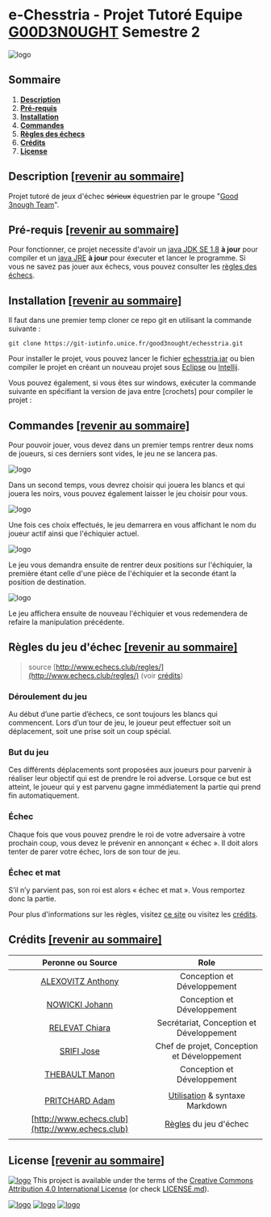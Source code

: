 # e-Chesstria - Projet Tutoré Equipe [G00D3N0UGHT](https://git-iutinfo.unice.fr/good3nought) Semestre 2

![logo](https://git-iutinfo.unice.fr/good3nought/echesstria/raw/master/logo.png "e-Chesstria logo")

## Sommaire

1. **[Description](https://git-iutinfo.unice.fr/good3nought/echesstria#description-revenir-au-sommaire)**
2. **[Pré-requis](https://git-iutinfo.unice.fr/good3nought/echesstria#pr%C3%A9-requis-revenir-au-sommaire)**
3. **[Installation](https://git-iutinfo.unice.fr/good3nought/echesstria#installation-revenir-au-sommaire)**
4. **[Commandes](https://git-iutinfo.unice.fr/good3nought/echesstria#commandes-revenir-au-sommaire)**
6. **[Règles des échecs](https://git-iutinfo.unice.fr/good3nought/echesstria#r%C3%A8gles-du-jeu-d%C3%A9chec-revenir-au-sommaire)**
7. **[Crédits](https://git-iutinfo.unice.fr/good3nought/echesstria#cr%C3%A9dits-revenir-au-sommaire)**
8. **[License](https://git-iutinfo.unice.fr/good3nought/echesstria#license-revenir-au-sommaire)**

## Description [[revenir au sommaire]](https://git-iutinfo.unice.fr/good3nought/echesstria#sommaire)

Projet tutoré de jeux d'échec ~~sérieux~~ équestrien par le groupe "[Good 3nough Team](https://git-iutinfo.unice.fr/good3nought)".

## Pré-requis [[revenir au sommaire]](https://git-iutinfo.unice.fr/good3nought/echesstria#sommaire)

Pour fonctionner, ce projet necessite d'avoir un [java JDK SE 1.8](https://www.oracle.com/technetwork/java/javase/downloads/jdk8-downloads-2133151.html) **à jour** pour compiler et un [java JRE](https://java.com/fr/download/manual.jsp) **à jour** pour éxecuter et lancer le programme. Si vous ne savez pas jouer aux échecs, vous pouvez consulter les [règles des échecs](https://git-iutinfo.unice.fr/good3nought/echesstria#r%C3%A8gles-du-jeu-d%C3%A9chec-revenir-au-sommaire).

## Installation [[revenir au sommaire]](https://git-iutinfo.unice.fr/good3nought/echesstria#sommaire)

Il faut dans une premier temp cloner ce repo git en utilisant la commande suivante :

```
git clone https://git-iutinfo.unice.fr/good3nought/echesstria.git
```

Pour installer le projet, vous pouvez lancer le fichier [echesstria.jar](#) ou bien compiler le projet en créant un nouveau projet sous [Eclipse](https://www.eclipse.org/downloads/) ou [Intellij](https://www.jetbrains.com/idea/download/#section=windows).

Vous pouvez également, si vous êtes sur windows, exécuter la commande suivante en spécifiant la version de java entre \[crochets\] pour compiler le projet :


## Commandes [[revenir au sommaire]](https://git-iutinfo.unice.fr/good3nought/echesstria#sommaire)

Pour pouvoir jouer, vous devez dans un premier temps rentrer deux noms de joueurs, si ces derniers sont vides, le jeu ne se lancera pas. 

![logo](https://git-iutinfo.unice.fr/good3nought/echesstria/raw/master/imgs/joueurs.PNG) 

Dans un second temps, vous devrez choisir qui jouera les blancs et qui jouera les noirs, vous pouvez également laisser le jeu choisir pour vous. 

![logo](https://git-iutinfo.unice.fr/good3nought/echesstria/raw/master/imgs/choix-c.PNG) 

Une fois ces choix effectués, le jeu demarrera en vous affichant le nom du joueur actif ainsi que l'échiquier actuel. 

![logo](https://git-iutinfo.unice.fr/good3nought/echesstria/raw/master/imgs/echi1.PNG) 

Le jeu vous demandra ensuite de rentrer deux positions sur l'échiquier, la première étant celle d'une pièce de l'échiquier et la seconde étant la position de destination. 

![logo](https://git-iutinfo.unice.fr/good3nought/echesstria/raw/master/imgs/pos-E.PNG) 

Le jeu affichera ensuite de nouveau l'échiquier et vous redemendera de refaire la manipulation précédente.

## Règles du jeu d'échec [[revenir au sommaire]](https://git-iutinfo.unice.fr/good3nought/echesstria#sommaire)
> source [http://www.echecs.club/regles/](http://www.echecs.club/regles/) (voir [crédits](https://git-iutinfo.unice.fr/good3nought/echesstria#cr%C3%A9dits-revenir-au-sommaire)) 

### Déroulement du jeu

Au début d’une partie d’échecs, ce sont toujours les blancs qui commencent. Lors d’un tour de jeu, le joueur peut effectuer soit un déplacement, soit une prise soit un coup spécial.

### But du jeu

Ces différents déplacements sont proposées aux joueurs pour parvenir à réaliser leur objectif qui est de prendre le roi adverse. Lorsque ce but est atteint, le joueur qui y est parvenu gagne immédiatement la partie qui prend fin automatiquement. 

### Échec

Chaque fois que vous pouvez prendre le roi de votre adversaire à votre prochain coup, vous devez le prévenir en annonçant « échec ». Il doit alors tenter de parer votre échec, lors de son tour de jeu. 

### Échec et mat

S’il n’y parvient pas, son roi est alors « échec et mat ». Vous remportez donc la partie.

Pour plus d'informations sur les règles, visitez [ce site](http://www.echecs.club/regles/) ou visitez les [crédits](https://git-iutinfo.unice.fr/good3nought/echesstria#cr%C3%A9dits-revenir-au-sommaire).

## Crédits [[revenir au sommaire]](https://git-iutinfo.unice.fr/good3nought/echesstria#sommaire)

| Peronne ou Source                                                                | Role                                                                                                    |
| :-------------------------------------------------------------------------------:|:-------------------------------------------------------------------------------------------------------:|
| [ALEXOVITZ Anthony](https://git-iutinfo.unice.fr/aa700867)                       | Conception et Développement                                                                             |
| [NOWICKI Johann](https://git-iutinfo.unice.fr/nj715143)                          | Conception et Développement                                                                             |
| [RELEVAT Chiara](https://git-iutinfo.unice.fr/rc804998)                          | Secrétariat, Conception et Développement                                                                |
| [SRIFI Jose](https://git-iutinfo.unice.fr/sj801446)                              | Chef de projet, Conception et Développement                                                             |
| [THEBAULT Manon](https://git-iutinfo.unice.fr/tm802036)                          | Conception et Développement                                                                             |
|                                                                                                                                                                                            |
| [PRITCHARD Adam](https://github.com/adam-p)                                      | [Utilisation](https://github.com/adam-p/markdown-here/wiki/Markdown-Cheatsheet) & syntaxe Markdown      |
| [http://www.echecs.club](http://www.echecs.club)                                 | [Règles](http://www.echecs.club/regles/) du jeu d'échec                                                 |
|                                                                                                                                                                                            |


## License [[revenir au sommaire]](https://git-iutinfo.unice.fr/good3nought/echesstria#sommaire)

[![logo](https://licensebuttons.net/l/by/4.0/88x31.png)](https://creativecommons.org/licenses/by/4.0/) This project is available under the terms of the [Creative Commons Attribution 4.0 International License](https://creativecommons.org/licenses/by/4.0/) (or check [LICENSE.md](https://git-iutinfo.unice.fr/good3nought/echesstria/blob/master/LICENSE.md)).

[![logo](https://git-iutinfo.unice.fr/good3nought/echesstria/raw/master/imgs/gitalab.PNG)](https://gitlab.com/gitlab-org) [![logo](https://git-iutinfo.unice.fr/good3nought/echesstria/raw/master/imgs/git.PNG)](https://git-scm.com/) [![logo](https://git-iutinfo.unice.fr/good3nought/echesstria/raw/master/imgs/java.PNG)](https://www.java.com/fr/download/)